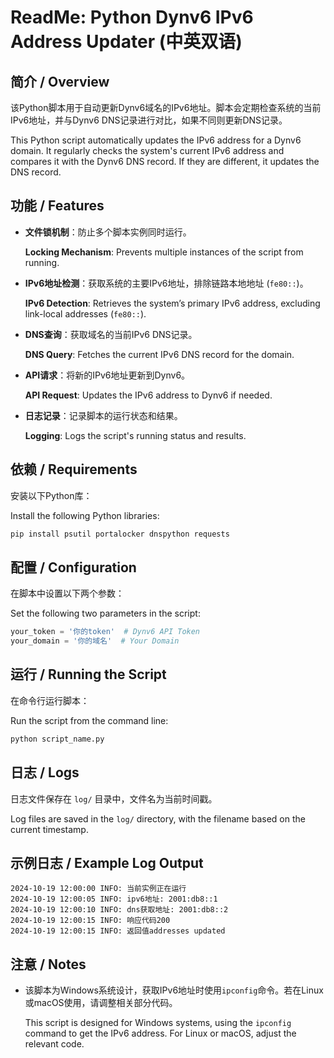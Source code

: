 # ReadMe: Python Dynv6 IPv6 Address Updater (中英双语)

## 简介 / Overview
该Python脚本用于自动更新Dynv6域名的IPv6地址。脚本会定期检查系统的当前IPv6地址，并与Dynv6 DNS记录进行对比，如果不同则更新DNS记录。

This Python script automatically updates the IPv6 address for a Dynv6 domain. It regularly checks the system's current IPv6 address and compares it with the Dynv6 DNS record. If they are different, it updates the DNS record.

## 功能 / Features
- **文件锁机制**：防止多个脚本实例同时运行。
  
  **Locking Mechanism**: Prevents multiple instances of the script from running.
  
- **IPv6地址检测**：获取系统的主要IPv6地址，排除链路本地地址 (`fe80::`)。

  **IPv6 Detection**: Retrieves the system’s primary IPv6 address, excluding link-local addresses (`fe80::`).
  
- **DNS查询**：获取域名的当前IPv6 DNS记录。

  **DNS Query**: Fetches the current IPv6 DNS record for the domain.
  
- **API请求**：将新的IPv6地址更新到Dynv6。

  **API Request**: Updates the IPv6 address to Dynv6 if needed.

- **日志记录**：记录脚本的运行状态和结果。

  **Logging**: Logs the script's running status and results.

## 依赖 / Requirements
安装以下Python库：

Install the following Python libraries:

```bash
pip install psutil portalocker dnspython requests
```

## 配置 / Configuration
在脚本中设置以下两个参数：

Set the following two parameters in the script:

```python
your_token = '你的token'  # Dynv6 API Token
your_domain = '你的域名'  # Your Domain
```

## 运行 / Running the Script
在命令行运行脚本：

Run the script from the command line:

```bash
python script_name.py
```

## 日志 / Logs
日志文件保存在 `log/` 目录中，文件名为当前时间戳。

Log files are saved in the `log/` directory, with the filename based on the current timestamp.

## 示例日志 / Example Log Output
```
2024-10-19 12:00:00 INFO: 当前实例正在运行
2024-10-19 12:00:05 INFO: ipv6地址: 2001:db8::1
2024-10-19 12:00:10 INFO: dns获取地址: 2001:db8::2
2024-10-19 12:00:15 INFO: 响应代码200
2024-10-19 12:00:15 INFO: 返回值addresses updated
```

## 注意 / Notes
- 该脚本为Windows系统设计，获取IPv6地址时使用`ipconfig`命令。若在Linux或macOS使用，请调整相关部分代码。

  This script is designed for Windows systems, using the `ipconfig` command to get the IPv6 address. For Linux or macOS, adjust the relevant code.

